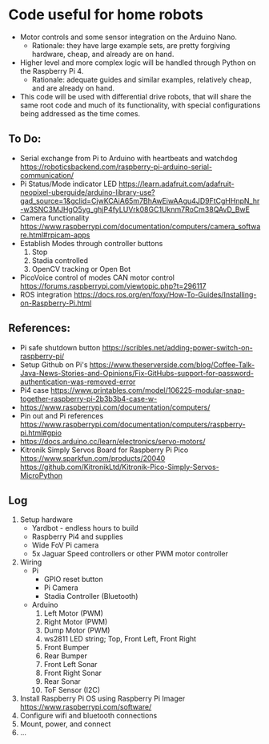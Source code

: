 # Code useful for home robots
* Motor controls and some sensor integration on the Arduino Nano.
    * Rationale: they have large example sets, are pretty forgiving hardware, cheap, and already are on hand.
* Higher level and more complex logic will be handled through Python on the Raspberry Pi 4.
    * Rationale: adequate guides and similar examples, relatively cheap, and are already on hand.
* This code will be used with differential drive robots, that will share the same root code and much of its functionality, with special configurations being addressed as the time comes.

## To Do:
 * Serial exchange from Pi to Arduino with heartbeats and watchdog  https://roboticsbackend.com/raspberry-pi-arduino-serial-communication/
 * Pi Status/Mode indicator LED
https://learn.adafruit.com/adafruit-neopixel-uberguide/arduino-library-use?gad_source=1&gclid=CjwKCAiA65m7BhAwEiwAAgu4JD9FtCgHHnpN_hr-w3SNC3MJHgO5yg_ghjP4fyLUVrk08GC1Uknm7RoCm38QAvD_BwE
 * Camera functionality https://www.raspberrypi.com/documentation/computers/camera_software.html#rpicam-apps
 * Establish Modes through controller buttons
    1. Stop
    2. Stadia controlled
    3. OpenCV tracking or Open Bot
 * PicoVoice control of modes
CAN motor control https://forums.raspberrypi.com/viewtopic.php?t=296117
 * ROS integration https://docs.ros.org/en/foxy/How-To-Guides/Installing-on-Raspberry-Pi.html

## References: 
   * Pi safe shutdown button https://scribles.net/adding-power-switch-on-raspberry-pi/
   * Setup Github on Pi's https://www.theserverside.com/blog/Coffee-Talk-Java-News-Stories-and-Opinions/Fix-GitHubs-support-for-password-authentication-was-removed-error
   * Pi4 case https://www.printables.com/model/106225-modular-snap-together-raspberry-pi-2b3b3b4-case-w-
   * https://www.raspberrypi.com/documentation/computers/
   * Pin out and Pi references https://www.raspberrypi.com/documentation/computers/raspberry-pi.html#gpio
   * https://docs.arduino.cc/learn/electronics/servo-motors/
   * Kitronik Simply Servos Board for Raspberry Pi Pico https://www.sparkfun.com/products/20040
        https://github.com/KitronikLtd/Kitronik-Pico-Simply-Servos-MicroPython

## Log
 1. Setup hardware
    * Yardbot - endless hours to build
    * Raspberry Pi4 and supplies
    * Wide FoV Pi camera
    * 5x Jaguar Speed controllers or other PWM motor controller
 2. Wiring
    * Pi
        * GPIO reset button
        * Pi Camera
        * Stadia Controller (Bluetooth)
    * Arduino
        1. Left Motor (PWM)
        2. Right Motor (PWM)
        3. Dump Motor (PWM)
        4. ws2811 LED string; Top, Front Left, Front Right
        5. Front Bumper
        6. Rear Bumper
        7. Front Left Sonar
        8. Front Right Sonar
        9. Rear Sonar
        10. ToF Sensor (I2C)
 3. Install Raspberry Pi OS using Raspberry Pi Imager https://www.raspberrypi.com/software/
 4. Configure wifi and bluetooth connections
 5. Mount, power, and connect
 6. ...

